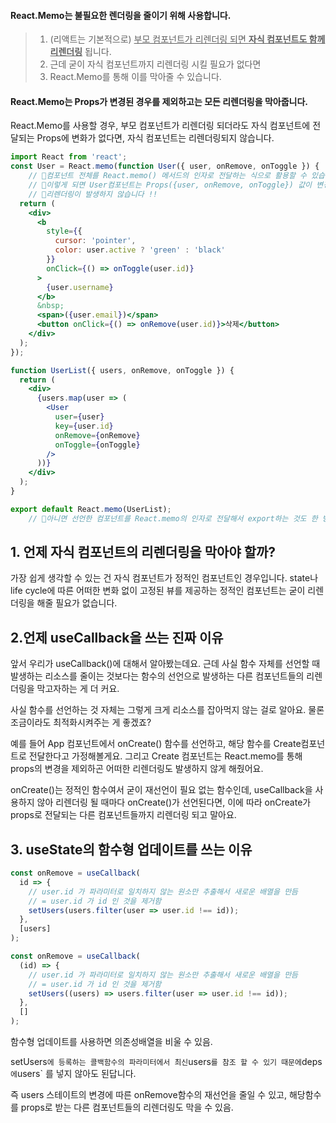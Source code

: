 #### React.Memo는 불필요한 렌더링을 줄이기 위해 사용합니다.



> 1. (리액트는 기본적으로) <u>부모 컴포넌트가 리렌더링 되면 **자식 컴포넌트도 함께 리렌더링**</u> 됩니다. 
> 2. 근데 굳이 자식 컴포넌트까지 리렌더링 시킬 필요가 없다면
> 3. React.Memo를 통해 이를 막아줄 수 있습니다.



#### React.Memo는 **Props가 변경된 경우를 제외**하고는 모든 리렌더링을 막아줍니다.



React.Memo를 사용할 경우, 부모 컴포넌트가 리렌더링 되더라도 자식 컴포넌트에 전달되는 Props에 변화가 없다면, 자식 컴포넌트는 리렌더링되지 않습니다.



```jsx
import React from 'react';
const User = React.memo(function User({ user, onRemove, onToggle }) {
    // 👀컴포넌트 전체를 React.memo() 메서드의 인자로 전달하는 식으로 활용할 수 있습니다.
    // 👀이렇게 되면 User컴포넌트는 Props({user, onRemove, onToggle}) 값이 변경되지 않는 한
    // 👀리렌더링이 발생하지 않습니다 !!
  return (
    <div>
      <b
        style={{
          cursor: 'pointer',
          color: user.active ? 'green' : 'black'
        }}
        onClick={() => onToggle(user.id)}
      >
        {user.username}
      </b>
      &nbsp;
      <span>({user.email})</span>
      <button onClick={() => onRemove(user.id)}>삭제</button>
    </div>
  );
});

function UserList({ users, onRemove, onToggle }) {
  return (
    <div>
      {users.map(user => (
        <User
          user={user}
          key={user.id}
          onRemove={onRemove}
          onToggle={onToggle}
        />
      ))}
    </div>
  );
}

export default React.memo(UserList);
    // 👀아니면 선언한 컴포넌트를 React.memo의 인자로 전달해서 export하는 것도 한 방법입니다.

```









## 1. 언제 자식 컴포넌트의 리렌더링을 막아야 할까?

  가장 쉽게 생각할 수 있는 건 자식 컴포넌트가 정적인 컴포넌트인 경우입니다. state나 life cycle에 따른 어떠한 변화 없이 고정된 뷰를 제공하는 정적인 컴포넌트는 굳이 리렌더링을 해줄 필요가 없습니다. 



##  2.언제 useCallback을 쓰는 진짜 이유

앞서 우리가 useCallback()에 대해서 알아봤는데요. 근데 사실 함수 자체를 선언할 때 발생하는 리소스를 줄이는 것보다는 함수의 선언으로 발생하는 다른 컴포넌트들의 리렌더링을 막고자하는 게 더 커요.

사실 함수를 선언하는 것 자체는 그렇게 크게 리소스를 잡아먹지 않는 걸로 알아요. 물론 조금이라도 최적화시켜주는 게 좋겠죠? 

예를 들어 App 컴포넌트에서 onCreate() 함수를 선언하고, 해당 함수를 Create컴포넌트로 전달한다고 가정해볼게요. 그리고 Create 컴포넌트는 React.memo를 통해 props의 변경을 제외하곤 어떠한 리렌더링도 발생하지 않게 해줬어요.

onCreate()는 정적인 함수여서 굳이 재선언이 필요 없는 함수인데, useCallback을 사용하지 않아 리렌더링 될 때마다 onCreate()가 선언된다면, 이에 따라 onCreate가 props로 전달되는 다른 컴포넌트들까지 리렌더링 되고 말아요.



## 3. useState의 함수형 업데이트를 쓰는 이유



```javascript
const onRemove = useCallback(
  id => {
    // user.id 가 파라미터로 일치하지 않는 원소만 추출해서 새로운 배열을 만듬
    // = user.id 가 id 인 것을 제거함
    setUsers(users.filter(user => user.id !== id));
  },
  [users]
);
```

```javascript
const onRemove = useCallback(
  (id) => {
    // user.id 가 파라미터로 일치하지 않는 원소만 추출해서 새로운 배열을 만듬
    // = user.id 가 id 인 것을 제거함
    setUsers((users) => users.filter(user => user.id !== id));
  }, 
  []
);
```



함수형 업데이트를 사용하면 의존성배열을 비울 수 있음.

setUsers` 에 등록하는 콜백함수의 파라미터에서 최신 `users` 를 참조 할 수 있기 때문에 `deps` 에 `users` 를 넣지 않아도 된답니다.

즉 users 스테이트의 변경에 따른 onRemove함수의 재선언을 줄일 수 있고, 해당함수를 props로 받는 다른 컴포넌트들의 리렌더링도 막을 수 있음. 
